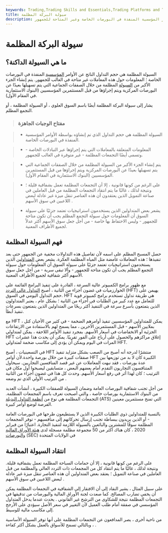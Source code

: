 ```yaml
---
keywords: Trading,Trading Skills and Essentials,Trading Platforms and Tools,Trading Skills,Platforms and Tools
title: سيولة البركة المظلمة
description: السيولة المظلمة هي حجم التداول الذي تم إنشاؤه بواسطة الأوامر المؤسسية المنفذة في البورصات الخاصة وغير المتاحة للجمهور.
---
```


# سيولة البركة المظلمة
## ما هي السيولة الداكنة؟

السيولة المظلمة هي حجم التداول الناتج عن الأوامر [المؤسسية](/institutionalinvestor) المنفذة في البورصات الخاصة ؛ المعلومات حول هذه المعاملات غير متاحة في الغالب للجمهور. يتم إنشاء الجزء الأكبر من [السيولة](/liquidity) المظلمة من خلال الصفقات الجماعية التي يتم تسهيلها بعيدًا عن البورصات المركزية ويتم إجراؤها من قبل المستثمرين المؤسسيين (البنوك الاستثمارية في المقام الأول).

يشار إلى سيولة البركة المظلمة أيضًا باسم السوق العلوي ، أو السيولة المظلمة ، أو التجمع المظلم.

> ### مفتاح الوجبات الجاهزة

> - السيولة المظلمة هي حجم التداول الذي تم إنشاؤه بواسطة الأوامر المؤسسية المنفذة في البورصات الخاصة.

> - المعلومات المتعلقة بالمعاملات التي يتم إجراؤها عبر التبادلات الخاصة - وتسمى أيضًا التجمعات المظلمة - غير متوفرة في الغالب للجمهور.

> - يتم إنشاء الجزء الأكبر من السيولة المظلمة من خلال الصفقات الجماعية التي يتم تسهيلها بعيدًا عن البورصات المركزية ويتم إجراؤها من قبل المستثمرين المؤسسيين (البنوك الاستثمارية في المقام الأول).

> - على الرغم من كونها قانونية ، إلا أن التجمعات المظلمة تعمل بشفافية قليلة ؛ ونتيجة لذلك ، غالبًا ما يتم انتقاد التجمعات المظلمة من قبل العاملين في صناعة التمويل الذين يعتقدون أن هذه العناصر تنقل ميزة غير عادلة لبعض اللاعبين في سوق الأسهم .

> - يشعر بعض المتداولين الذين يستخدمون استراتيجيات تعتمد جزئيًا على سيولة السوق أن المعلومات حول سيولة التجمع المظلم يجب أن تكون متاحة للجمهور - وليس الاحتفاظ بها خاصة - من أجل جعل سوق الأسهم أكثر عدلاً لجميع الأطراف المعنية.

>

>

## فهم السيولة المظلمة

حصل المسبح المظلم على اسمه لأن تفاصيل هذه التداولات مخفية عن الجمهور حتى بعد تنفيذها ؛ هذه المعاملات غامضة مثل المياه المظلمة العكرة. يشعر بعض [المتداولين](/trader) الذين يستخدمون استراتيجيات تعتمد جزئيًا على سيولة السوق أن المعلومات حول سيولة التجمع المظلم يجب أن تكون متاحة للجمهور - وألا تبقى سرية - من أجل جعل سوق الأسهم أكثر شفافية لجميع الأطراف المعنية.

مع ظهور برامج الكمبيوتر عالية السرعة ، القادرة على تنفيذ البرامج القائمة على الخوارزميات في غضون أجزاء من الثانية ، أصبح [التداول عالي التردد](/high-frequency-trading) (HFT) يهيمن على حجم التداول اليومي في السوق. HFT هي طريقة تداول تستخدم برامج كمبيوتر قوية للتعامل مع عدد كبير من الطلبات في أجزاء من الثانية ؛ بشكل عام ، يعتبر المتداولون الذين يتمتعون بأسرع سرعة في التنفيذ أكثر ربحًا من المتداولين الذين يتمتعون بسرعات تنفيذ أبطأ.

مع HFT ، يمكن للمتداولين المؤسسيين تنفيذ أوامرهم الضخمة - في كثير من الأحيان كتل بملايين الأسهم - قبل المستثمرين الآخرين ، مما يسمح لهم بالاستفادة من الارتفاعات الجزئية أو الانخفاضات في أسعار الأسهم. بمجرد تنفيذ الأوامر اللاحقة ، يمكن لمتداولي HFT إغلاق مراكزهم والحصول على أرباح على الفور تقريبًا. يمكن أن يحدث هذا عشرات المرات في اليوم ويمكن أن يؤدي إلى مكاسب ضخمة لمتداولي HFT.

في التسعينيات ، أصبح HFT منتشرًا لدرجة أنه أصبح من الصعب بشكل متزايد تنفيذ صفقات كبيرة من خلال بورصة واحدة.لأن أوامر HFT الكبيرة كان لا بد من توزيعها بين عدة بورصات ، فقد نبهت المعاملات عن غير قصد المنافسين التجاريين. سيحاول المتنافسون التجاريون التقدم أمام بعضهم البعض ، متسابقين ليصبحوا أول مكان في الترتيب ؛ كان لهذا أثر في رفع أسعار الأسهم. وحدث كل هذا في غضون أجزاء من الثانية من الترتيب الأولي الذي تم وضعه .

من أجل تجنب شفافية البورصات العامة وضمان السيولة للصفقات الكبيرة ، أنشأت العديد من البنوك الاستثمارية بورصات خاصة ، والتي أصبحت تعرف باسم المجمعات المظلمة. التجمعات المظلمة هي نوع من [أنظمة التداول البديلة](/alternative-trading-system) (ATS) التي تمنح مستثمرين معينين الفرصة لوضع أوامر كبيرة.

بالنسبة للمتداولين ذوي الطلبات الكبيرة الذين لا يستطيعون طرحها في البورصات العامة - أو الذين يريدون ببساطة تجنب إرسال تحركاتهم إلى منافسيهم - توفر المجمعات المظلمة سوقًا للمشترين والبائعين بالسيولة اللازمة لتنفيذ التجارة. اعتبارًا من فبراير 2020 ، كان هناك أكثر من 50 مجموعة مظلمة مسجلة لدى [هيئة الأوراق المالية والبورصات](/sec) (SEC) في الولايات المتحدة

## انتقاد السيولة المظلمة

على الرغم من كونها قانونية ، إلا أن حمامات السباحة المظلمة تعمل بشفافية قليلة. ونتيجة لذلك ، غالبًا ما يتم انتقاد كل من المجمعات ذات التردد العالي والمظلمة من قبل العاملين في صناعة التمويل ؛ يعتقد بعض المتداولين أن هذه العناصر تنقل ميزة غير عادلة لبعض اللاعبين في سوق الأسهم .

على سبيل المثال ، يشير النقاد إلى أن الافتقار إلى الشفافية في التجمعات المظلمة يمكن أن يخفي تضارب المصالح. كما صعدت لجنة الأوراق المالية والبورصات من تدقيقها في التجمعات المظلمة نتيجة للشكاوى من الترشح غير القانوني . يحدث عندما يدخل المتداول المؤسسي في صفقة أمام طلب العميل لأن التغيير في سعر الأصل سيؤدي على الأرجح إلى مكاسب مالية للوسيط.

من ناحية أخرى ، يصر المدافعون عن التجمعات المظلمة على أنها توفر السيولة الأساسية ، وبالتالي تسمح للأسواق بالعمل بشكل أكثر كفاءة .

